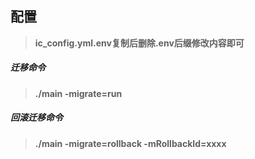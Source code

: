 ## 配置
> **ic_config.yml.env复制后删除.env后缀修改内容即可**

##### 迁移命令
> ****./main -migrate=run****

##### 回滚迁移命令
> ****./main -migrate=rollback -mRollbackId=xxxx****